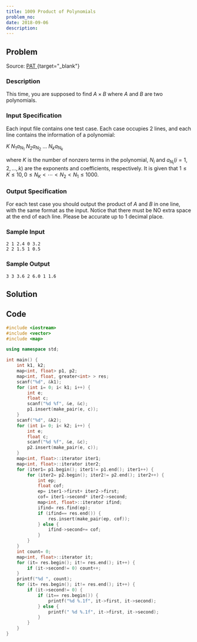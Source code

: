 ```yaml
---
title: 1009 Product of Polynomials
problem_no:
date: 2018-09-06
description:
---
```


<!--more-->

## Problem

Source: [PAT ](https://pintia.cn/problem-sets/994805342720868352/exam/problems/994805509540921344){target="_blank"}

### Description

This time, you are supposed to find $A×B$ where $A$ and $B$ are two polynomials.

### Input Specification

Each input file contains one test case. Each case occupies 2 lines, and each line contains the information of a polynomial:

$K\ N_1 a_{N_1}\ N_2 a_{N_2}\ ...\ N_k a_{N_k}$

where $K$ is the number of nonzero terms in the polynomial, $N_i$ and $a_{N_i}(i=1,2,...,k)$ are the exponents and coefficients, respectively. It is given that $1≤K≤10,0≤N_K<⋯<N_2<N_1≤1000$.

### Output Specification

For each test case you should output the product of $A$ and $B$ in one line, with the same format as the input. Notice that there must be NO extra space at the end of each line. Please be accurate up to 1 decimal place.

### Sample Input

```text
2 1 2.4 0 3.2
2 2 1.5 1 0.5
```

### Sample Output

```text
3 3 3.6 2 6.0 1 1.6
```

## Solution

## Code




```cpp
#include <iostream>
#include <vector>
#include <map>

using namespace std;

int main() {
    int k1, k2;
    map<int, float> p1, p2;
    map<int, float, greater<int> > res;
    scanf("%d", &k1);
    for (int i= 0; i< k1; i++) {
        int e;
        float c;
        scanf("%d %f", &e, &c);
        p1.insert(make_pair(e, c));
    }
    scanf("%d", &k2);
    for (int i= 0; i< k2; i++) {
        int e;
        float c;
        scanf("%d %f", &e, &c);
        p2.insert(make_pair(e, c));
    }
    map<int, float>::iterator iter1;
    map<int, float>::iterator iter2;
    for (iter1= p1.begin(); iter1!= p1.end(); iter1++) {
        for (iter2= p2.begin(); iter2!= p2.end(); iter2++) {
            int ep;
            float cof;
            ep= iter1->first+ iter2->first;
            cof= iter1->second* iter2->second;
            map<int, float>::iterator ifind;
            ifind= res.find(ep);
            if (ifind== res.end()) {
                res.insert(make_pair(ep, cof));
            } else {
                ifind->second+= cof;
            }
        }
    }
    int count= 0;
    map<int, float>::iterator it;
    for (it= res.begin(); it!= res.end(); it++) {
        if (it->second!= 0) count++;
    }
    printf("%d ", count);
    for (it= res.begin(); it!= res.end(); it++) {
        if (it->second!= 0) {
            if (it== res.begin()) {
                printf("%d %.1f", it->first, it->second);
            } else {
                printf(" %d %.1f", it->first, it->second);
            }
        }
    }
}
```
